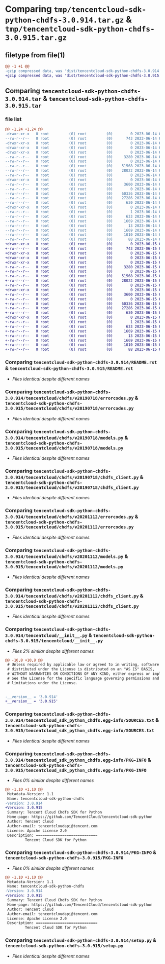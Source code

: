 # Comparing `tmp/tencentcloud-sdk-python-chdfs-3.0.914.tar.gz` & `tmp/tencentcloud-sdk-python-chdfs-3.0.915.tar.gz`

## filetype from file(1)

```diff
@@ -1 +1 @@
-gzip compressed data, was "dist/tencentcloud-sdk-python-chdfs-3.0.914.tar", last modified: Wed Jun 14 00:21:53 2023, max compression
+gzip compressed data, was "dist/tencentcloud-sdk-python-chdfs-3.0.915.tar", last modified: Thu Jun 15 00:20:50 2023, max compression
```

## Comparing `tencentcloud-sdk-python-chdfs-3.0.914.tar` & `tencentcloud-sdk-python-chdfs-3.0.915.tar`

### file list

```diff
@@ -1,24 +1,24 @@
-drwxr-xr-x   0 root         (0) root         (0)        0 2023-06-14 00:21:53.000000 tencentcloud-sdk-python-chdfs-3.0.914/
--rw-r--r--   0 root         (0) root         (0)      743 2023-06-14 00:21:53.000000 tencentcloud-sdk-python-chdfs-3.0.914/README.rst
-drwxr-xr-x   0 root         (0) root         (0)        0 2023-06-14 00:21:53.000000 tencentcloud-sdk-python-chdfs-3.0.914/tencentcloud/
-drwxr-xr-x   0 root         (0) root         (0)        0 2023-06-14 00:21:53.000000 tencentcloud-sdk-python-chdfs-3.0.914/tencentcloud/chdfs/
-drwxr-xr-x   0 root         (0) root         (0)        0 2023-06-14 00:21:53.000000 tencentcloud-sdk-python-chdfs-3.0.914/tencentcloud/chdfs/v20190718/
--rw-r--r--   0 root         (0) root         (0)     3280 2023-06-14 00:21:53.000000 tencentcloud-sdk-python-chdfs-3.0.914/tencentcloud/chdfs/v20190718/errorcodes.py
--rw-r--r--   0 root         (0) root         (0)        0 2023-06-14 00:21:53.000000 tencentcloud-sdk-python-chdfs-3.0.914/tencentcloud/chdfs/v20190718/__init__.py
--rw-r--r--   0 root         (0) root         (0)    51568 2023-06-14 00:21:53.000000 tencentcloud-sdk-python-chdfs-3.0.914/tencentcloud/chdfs/v20190718/models.py
--rw-r--r--   0 root         (0) root         (0)    28022 2023-06-14 00:21:53.000000 tencentcloud-sdk-python-chdfs-3.0.914/tencentcloud/chdfs/v20190718/chdfs_client.py
--rw-r--r--   0 root         (0) root         (0)        0 2023-06-14 00:21:53.000000 tencentcloud-sdk-python-chdfs-3.0.914/tencentcloud/chdfs/__init__.py
-drwxr-xr-x   0 root         (0) root         (0)        0 2023-06-14 00:21:53.000000 tencentcloud-sdk-python-chdfs-3.0.914/tencentcloud/chdfs/v20201112/
--rw-r--r--   0 root         (0) root         (0)     3600 2023-06-14 00:21:53.000000 tencentcloud-sdk-python-chdfs-3.0.914/tencentcloud/chdfs/v20201112/errorcodes.py
--rw-r--r--   0 root         (0) root         (0)        0 2023-06-14 00:21:53.000000 tencentcloud-sdk-python-chdfs-3.0.914/tencentcloud/chdfs/v20201112/__init__.py
--rw-r--r--   0 root         (0) root         (0)    60336 2023-06-14 00:21:53.000000 tencentcloud-sdk-python-chdfs-3.0.914/tencentcloud/chdfs/v20201112/models.py
--rw-r--r--   0 root         (0) root         (0)    27286 2023-06-14 00:21:53.000000 tencentcloud-sdk-python-chdfs-3.0.914/tencentcloud/chdfs/v20201112/chdfs_client.py
--rw-r--r--   0 root         (0) root         (0)      630 2023-06-14 00:21:53.000000 tencentcloud-sdk-python-chdfs-3.0.914/tencentcloud/__init__.py
-drwxr-xr-x   0 root         (0) root         (0)        0 2023-06-14 00:21:53.000000 tencentcloud-sdk-python-chdfs-3.0.914/tencentcloud_sdk_python_chdfs.egg-info/
--rw-r--r--   0 root         (0) root         (0)        1 2023-06-14 00:21:53.000000 tencentcloud-sdk-python-chdfs-3.0.914/tencentcloud_sdk_python_chdfs.egg-info/dependency_links.txt
--rw-r--r--   0 root         (0) root         (0)      633 2023-06-14 00:21:53.000000 tencentcloud-sdk-python-chdfs-3.0.914/tencentcloud_sdk_python_chdfs.egg-info/SOURCES.txt
--rw-r--r--   0 root         (0) root         (0)     1669 2023-06-14 00:21:53.000000 tencentcloud-sdk-python-chdfs-3.0.914/tencentcloud_sdk_python_chdfs.egg-info/PKG-INFO
--rw-r--r--   0 root         (0) root         (0)       13 2023-06-14 00:21:53.000000 tencentcloud-sdk-python-chdfs-3.0.914/tencentcloud_sdk_python_chdfs.egg-info/top_level.txt
--rw-r--r--   0 root         (0) root         (0)     1669 2023-06-14 00:21:53.000000 tencentcloud-sdk-python-chdfs-3.0.914/PKG-INFO
--rw-r--r--   0 root         (0) root         (0)     1010 2023-06-14 00:21:53.000000 tencentcloud-sdk-python-chdfs-3.0.914/setup.py
--rw-r--r--   0 root         (0) root         (0)       88 2023-06-14 00:21:53.000000 tencentcloud-sdk-python-chdfs-3.0.914/setup.cfg
+drwxr-xr-x   0 root         (0) root         (0)        0 2023-06-15 00:20:50.000000 tencentcloud-sdk-python-chdfs-3.0.915/
+-rw-r--r--   0 root         (0) root         (0)      743 2023-06-15 00:20:50.000000 tencentcloud-sdk-python-chdfs-3.0.915/README.rst
+drwxr-xr-x   0 root         (0) root         (0)        0 2023-06-15 00:20:50.000000 tencentcloud-sdk-python-chdfs-3.0.915/tencentcloud/
+drwxr-xr-x   0 root         (0) root         (0)        0 2023-06-15 00:20:50.000000 tencentcloud-sdk-python-chdfs-3.0.915/tencentcloud/chdfs/
+drwxr-xr-x   0 root         (0) root         (0)        0 2023-06-15 00:20:50.000000 tencentcloud-sdk-python-chdfs-3.0.915/tencentcloud/chdfs/v20190718/
+-rw-r--r--   0 root         (0) root         (0)     3280 2023-06-15 00:20:50.000000 tencentcloud-sdk-python-chdfs-3.0.915/tencentcloud/chdfs/v20190718/errorcodes.py
+-rw-r--r--   0 root         (0) root         (0)        0 2023-06-15 00:20:50.000000 tencentcloud-sdk-python-chdfs-3.0.915/tencentcloud/chdfs/v20190718/__init__.py
+-rw-r--r--   0 root         (0) root         (0)    51568 2023-06-15 00:20:50.000000 tencentcloud-sdk-python-chdfs-3.0.915/tencentcloud/chdfs/v20190718/models.py
+-rw-r--r--   0 root         (0) root         (0)    28022 2023-06-15 00:20:50.000000 tencentcloud-sdk-python-chdfs-3.0.915/tencentcloud/chdfs/v20190718/chdfs_client.py
+-rw-r--r--   0 root         (0) root         (0)        0 2023-06-15 00:20:50.000000 tencentcloud-sdk-python-chdfs-3.0.915/tencentcloud/chdfs/__init__.py
+drwxr-xr-x   0 root         (0) root         (0)        0 2023-06-15 00:20:50.000000 tencentcloud-sdk-python-chdfs-3.0.915/tencentcloud/chdfs/v20201112/
+-rw-r--r--   0 root         (0) root         (0)     3600 2023-06-15 00:20:50.000000 tencentcloud-sdk-python-chdfs-3.0.915/tencentcloud/chdfs/v20201112/errorcodes.py
+-rw-r--r--   0 root         (0) root         (0)        0 2023-06-15 00:20:50.000000 tencentcloud-sdk-python-chdfs-3.0.915/tencentcloud/chdfs/v20201112/__init__.py
+-rw-r--r--   0 root         (0) root         (0)    60336 2023-06-15 00:20:50.000000 tencentcloud-sdk-python-chdfs-3.0.915/tencentcloud/chdfs/v20201112/models.py
+-rw-r--r--   0 root         (0) root         (0)    27286 2023-06-15 00:20:50.000000 tencentcloud-sdk-python-chdfs-3.0.915/tencentcloud/chdfs/v20201112/chdfs_client.py
+-rw-r--r--   0 root         (0) root         (0)      630 2023-06-15 00:20:50.000000 tencentcloud-sdk-python-chdfs-3.0.915/tencentcloud/__init__.py
+drwxr-xr-x   0 root         (0) root         (0)        0 2023-06-15 00:20:50.000000 tencentcloud-sdk-python-chdfs-3.0.915/tencentcloud_sdk_python_chdfs.egg-info/
+-rw-r--r--   0 root         (0) root         (0)        1 2023-06-15 00:20:50.000000 tencentcloud-sdk-python-chdfs-3.0.915/tencentcloud_sdk_python_chdfs.egg-info/dependency_links.txt
+-rw-r--r--   0 root         (0) root         (0)      633 2023-06-15 00:20:50.000000 tencentcloud-sdk-python-chdfs-3.0.915/tencentcloud_sdk_python_chdfs.egg-info/SOURCES.txt
+-rw-r--r--   0 root         (0) root         (0)     1669 2023-06-15 00:20:50.000000 tencentcloud-sdk-python-chdfs-3.0.915/tencentcloud_sdk_python_chdfs.egg-info/PKG-INFO
+-rw-r--r--   0 root         (0) root         (0)       13 2023-06-15 00:20:50.000000 tencentcloud-sdk-python-chdfs-3.0.915/tencentcloud_sdk_python_chdfs.egg-info/top_level.txt
+-rw-r--r--   0 root         (0) root         (0)     1669 2023-06-15 00:20:50.000000 tencentcloud-sdk-python-chdfs-3.0.915/PKG-INFO
+-rw-r--r--   0 root         (0) root         (0)     1010 2023-06-15 00:20:50.000000 tencentcloud-sdk-python-chdfs-3.0.915/setup.py
+-rw-r--r--   0 root         (0) root         (0)       88 2023-06-15 00:20:50.000000 tencentcloud-sdk-python-chdfs-3.0.915/setup.cfg
```

### Comparing `tencentcloud-sdk-python-chdfs-3.0.914/README.rst` & `tencentcloud-sdk-python-chdfs-3.0.915/README.rst`

 * *Files identical despite different names*

### Comparing `tencentcloud-sdk-python-chdfs-3.0.914/tencentcloud/chdfs/v20190718/errorcodes.py` & `tencentcloud-sdk-python-chdfs-3.0.915/tencentcloud/chdfs/v20190718/errorcodes.py`

 * *Files identical despite different names*

### Comparing `tencentcloud-sdk-python-chdfs-3.0.914/tencentcloud/chdfs/v20190718/models.py` & `tencentcloud-sdk-python-chdfs-3.0.915/tencentcloud/chdfs/v20190718/models.py`

 * *Files identical despite different names*

### Comparing `tencentcloud-sdk-python-chdfs-3.0.914/tencentcloud/chdfs/v20190718/chdfs_client.py` & `tencentcloud-sdk-python-chdfs-3.0.915/tencentcloud/chdfs/v20190718/chdfs_client.py`

 * *Files identical despite different names*

### Comparing `tencentcloud-sdk-python-chdfs-3.0.914/tencentcloud/chdfs/v20201112/errorcodes.py` & `tencentcloud-sdk-python-chdfs-3.0.915/tencentcloud/chdfs/v20201112/errorcodes.py`

 * *Files identical despite different names*

### Comparing `tencentcloud-sdk-python-chdfs-3.0.914/tencentcloud/chdfs/v20201112/models.py` & `tencentcloud-sdk-python-chdfs-3.0.915/tencentcloud/chdfs/v20201112/models.py`

 * *Files identical despite different names*

### Comparing `tencentcloud-sdk-python-chdfs-3.0.914/tencentcloud/chdfs/v20201112/chdfs_client.py` & `tencentcloud-sdk-python-chdfs-3.0.915/tencentcloud/chdfs/v20201112/chdfs_client.py`

 * *Files identical despite different names*

### Comparing `tencentcloud-sdk-python-chdfs-3.0.914/tencentcloud/__init__.py` & `tencentcloud-sdk-python-chdfs-3.0.915/tencentcloud/__init__.py`

 * *Files 2% similar despite different names*

```diff
@@ -10,8 +10,8 @@
 # Unless required by applicable law or agreed to in writing, software
 # distributed under the License is distributed on an "AS IS" BASIS,
 # WITHOUT WARRANTIES OR CONDITIONS OF ANY KIND, either express or implied.
 # See the License for the specific language governing permissions and
 # limitations under the License.
 
 
-__version__ = '3.0.914'
+__version__ = '3.0.915'
```

### Comparing `tencentcloud-sdk-python-chdfs-3.0.914/tencentcloud_sdk_python_chdfs.egg-info/SOURCES.txt` & `tencentcloud-sdk-python-chdfs-3.0.915/tencentcloud_sdk_python_chdfs.egg-info/SOURCES.txt`

 * *Files identical despite different names*

### Comparing `tencentcloud-sdk-python-chdfs-3.0.914/tencentcloud_sdk_python_chdfs.egg-info/PKG-INFO` & `tencentcloud-sdk-python-chdfs-3.0.915/tencentcloud_sdk_python_chdfs.egg-info/PKG-INFO`

 * *Files 0% similar despite different names*

```diff
@@ -1,10 +1,10 @@
 Metadata-Version: 1.1
 Name: tencentcloud-sdk-python-chdfs
-Version: 3.0.914
+Version: 3.0.915
 Summary: Tencent Cloud Chdfs SDK for Python
 Home-page: https://github.com/TencentCloud/tencentcloud-sdk-python
 Author: Tencent Cloud
 Author-email: tencentcloudapi@tencent.com
 License: Apache License 2.0
 Description: ============================
         Tencent Cloud SDK for Python
```

### Comparing `tencentcloud-sdk-python-chdfs-3.0.914/PKG-INFO` & `tencentcloud-sdk-python-chdfs-3.0.915/PKG-INFO`

 * *Files 0% similar despite different names*

```diff
@@ -1,10 +1,10 @@
 Metadata-Version: 1.1
 Name: tencentcloud-sdk-python-chdfs
-Version: 3.0.914
+Version: 3.0.915
 Summary: Tencent Cloud Chdfs SDK for Python
 Home-page: https://github.com/TencentCloud/tencentcloud-sdk-python
 Author: Tencent Cloud
 Author-email: tencentcloudapi@tencent.com
 License: Apache License 2.0
 Description: ============================
         Tencent Cloud SDK for Python
```

### Comparing `tencentcloud-sdk-python-chdfs-3.0.914/setup.py` & `tencentcloud-sdk-python-chdfs-3.0.915/setup.py`

 * *Files identical despite different names*


